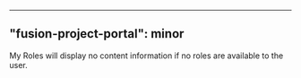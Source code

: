 
---
"fusion-project-portal": minor
--- 
My Roles will display no content information if no roles are available to the user.
